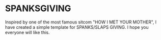 # SPANKSGIVING

Inspired by one of the most famous sitcom "HOW I MET YOUR MOTHER", I have created a simple template for SPANKS/SLAPS GIVING. 
I hope you everyone will like this.
